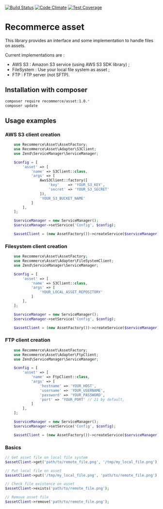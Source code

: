 [![Build Status](https://travis-ci.org/recommerce/asset.svg?branch=master)](https://travis-ci.org/recommerce/asset) [![Code Climate](https://codeclimate.com/github/recommerce/asset/badges/gpa.svg)](https://codeclimate.com/github/recommerce/asset) [![Test Coverage](https://codeclimate.com/github/recommerce/asset/badges/coverage.svg)](https://codeclimate.com/github/recommerce/asset/coverage)

# Recommerce asset

This library provides an interface and some implementation to handle files on assets.

Current implementations are :
* AWS S3 : Amazon S3 service (using AWS S3 SDK library) ;
* FileSystem : Use your local file system as asset ;
* FTP : FTP server (not SFTP).

## Installation with composer

```sh
composer require recommerce/asset:1.0.*
composer update
```

## Usage examples

### AWS S3 client creation
```php
    use Recommerce\Asset\AssetFactory;
    use Recommerce\Asset\Adapter\S3Client;
    use Zend\ServiceManager\ServiceManager;

    $config = [
        'asset' => [
            'name' => S3Client::class,
            'args' => [
                AwsS3Client::factory([
                    'key'    => 'YOUR_S3_KEY',
                    'secret' => 'YOUR_S3_SECRET'
                ]),
                'YOUR_S3_BUCKET_NAME'
            ]
        ],
    ];

    $serviceManager = new ServiceManager();
    $serviceManager->setService('Config', $config);

    $assetClient = (new AssetFactory())->createService($serviceManager);
```

### Filesystem client creation
```php
    use Recommerce\Asset\AssetFactory;
    use Recommerce\Asset\Adapter\FileSystemClient;
    use Zend\ServiceManager\ServiceManager;

    $config = [
        'asset' => [
            'name' => S3Client::class,
            'args' => [
                'YOUR_LOCAL_ASSET_REPOSITORY'
            ]
        ],
    ];

    $serviceManager = new ServiceManager();
    $serviceManager->setService('Config', $config);

    $assetClient = (new AssetFactory())->createService($serviceManager);
```

### FTP client creation
```php
    use Recommerce\Asset\AssetFactory;
    use Recommerce\Asset\Adapter\FtpClient;
    use Zend\ServiceManager\ServiceManager;

    $config = [
        'asset' => [
            'name' => FtpClient::class,
            'args' => [
                'hostname' => 'YOUR_HOST',
                'username' => 'YOUR_USERNAME',
                'password' => 'YOUR_PASSWORD',
                'port' => 'YOUR_PORT' // 21 by default,
            ]
        ],
    ];

    $serviceManager = new ServiceManager();
    $serviceManager->setService('Config', $config);

    $assetClient = (new AssetFactory())->createService($serviceManager);
```

### Basics
```php
// Get asset file on local file system
$assetClient->get('path/to/remote_file.png', '/tmp/my_local_file.png');

// Put local file on asset
$assetClient->put('/tmp/my_local_file.png', 'path/to/remote_file.png');

// Check file existence on asset
$assetClient->exists('path/to/remote_file.png');

// Remove asset file
$assetClient->remove('path/to/remote_file.png');
```
